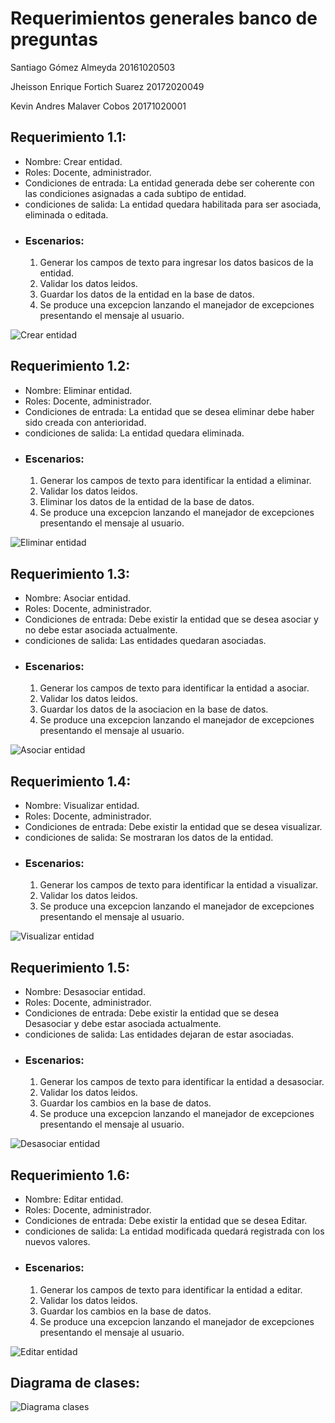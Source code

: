 # Requerimientos generales banco de preguntas

Santiago Gómez Almeyda 20161020503

Jheisson Enrique Fortich Suarez 20172020049

Kevin Andres Malaver Cobos 20171020001

## Requerimiento 1.1:
* Nombre: Crear entidad.
* Roles: Docente, administrador.
* Condiciones de entrada: La entidad generada debe ser coherente con las condiciones asignadas a cada subtipo de entidad.
* condiciones de salida: La entidad quedara habilitada para ser asociada, eliminada o editada.
* ### Escenarios:
  1. Generar los campos de texto para ingresar los datos basicos de la entidad.
  2. Validar los datos leidos.
  3. Guardar los datos de la entidad en la base de datos.
  4. Se produce una excepcion lanzando el manejador de excepciones presentando el mensaje al usuario.

![Crear entidad](https://github.com/Forson666/Requerimientos-generales-banco-de-preguntas/blob/master/req%201.1.JPG)

## Requerimiento 1.2:
* Nombre: Eliminar entidad.
* Roles: Docente, administrador.
* Condiciones de entrada: La entidad que se desea eliminar debe haber sido creada con anterioridad.
* condiciones de salida: La entidad quedara eliminada.
* ### Escenarios:
  1. Generar los campos de texto para identificar la entidad a eliminar.
  2. Validar los datos leidos.
  3. Eliminar los datos de la entidad de la base de datos.
  4. Se produce una excepcion lanzando el manejador de excepciones presentando el mensaje al usuario.

![Eliminar entidad](https://github.com/Forson666/Requerimientos-generales-banco-de-preguntas/blob/master/req%201.2.JPG)

## Requerimiento 1.3:
* Nombre: Asociar entidad.
* Roles: Docente, administrador.
* Condiciones de entrada: Debe existir la entidad que se desea asociar y no debe estar asociada actualmente.
* condiciones de salida: Las entidades quedaran asociadas.
* ### Escenarios:
  1. Generar los campos de texto para identificar la entidad a asociar.
  2. Validar los datos leidos.
  3. Guardar los datos de la asociacion en la base de datos.
  4. Se produce una excepcion lanzando el manejador de excepciones presentando el mensaje al usuario.

![Asociar entidad](https://github.com/Forson666/Requerimientos-generales-banco-de-preguntas/blob/master/req%201.3.JPG)

## Requerimiento 1.4:
* Nombre: Visualizar entidad.
* Roles: Docente, administrador.
* Condiciones de entrada: Debe existir la entidad que se desea visualizar.
* condiciones de salida: Se mostraran los datos de la entidad.
* ### Escenarios:
  1. Generar los campos de texto para identificar la entidad a visualizar.
  2. Validar los datos leidos.
  3. Se produce una excepcion lanzando el manejador de excepciones presentando el mensaje al usuario.

![Visualizar entidad](https://github.com/Forson666/Requerimientos-generales-banco-de-preguntas/blob/master/req%201.4.JPG)

## Requerimiento 1.5:
* Nombre: Desasociar entidad.
* Roles: Docente, administrador.
* Condiciones de entrada: Debe existir la entidad que se desea Desasociar y debe estar asociada actualmente.
* condiciones de salida: Las entidades dejaran de estar asociadas.
* ### Escenarios:
  1. Generar los campos de texto para identificar la entidad a desasociar.
  2. Validar los datos leidos.
  3. Guardar los cambios en la base de datos.
  4. Se produce una excepcion lanzando el manejador de excepciones presentando el mensaje al usuario.

![Desasociar entidad](https://github.com/Forson666/Requerimientos-generales-banco-de-preguntas/blob/master/req%201.5.JPG)

## Requerimiento 1.6:
* Nombre: Editar entidad.
* Roles: Docente, administrador.
* Condiciones de entrada: Debe existir la entidad que se desea Editar.
* condiciones de salida: La entidad modificada quedará registrada con los nuevos valores.
* ### Escenarios:
  1. Generar los campos de texto para identificar la entidad a editar.
  2. Validar los datos leidos.
  3. Guardar los cambios en la base de datos.
  4. Se produce una excepcion lanzando el manejador de excepciones presentando el mensaje al usuario.

![Editar entidad](https://github.com/Forson666/Requerimientos-generales-banco-de-preguntas/blob/master/req%201.6.JPG)

## Diagrama de clases:
![Diagrama clases](https://github.com/Forson666/Requerimientos-generales-banco-de-preguntas/blob/master/Diagrama%20de%20clases.JPG)
